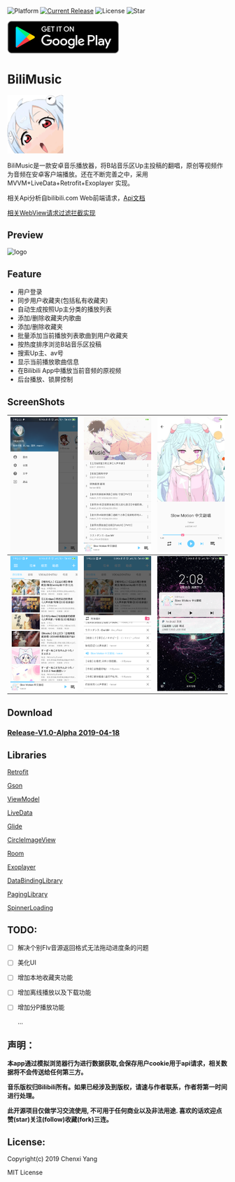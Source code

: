 ![Platform](https://img.shields.io/badge/platform-Android-green.svg?style=flat-square)
[![Current Release](https://img.shields.io/github/release/yangchenxi/BiliMusicPlayer.svg?style=flat-square)](https://github.com/yangchenxi/BiliMusicPlayer/releases)
![License](https://img.shields.io/github/license/yangchenxi/BiliMusicPlayer.svg?style=flat-square)
![Star](https://img.shields.io/github/stars/yangchenxi/BiliMusicPlayer.svg?style=social)

<a href="https://play.google.com/store/apps/details?id=net.chenxiy.bilimusic"><img src="./art/playstore.png" width="256" alt="get it on googlePlaytore"></a>

# BiliMusic

<img src="./art/icon.png" width="128" alt="logo">

BiliMusic是一款安卓音乐播放器，将B站音乐区Up主投稿的翻唱，原创等视频作为音频在安卓客户端播放。还在不断完善之中，采用MVVM+LiveData+Retrofit+Exoplayer 实现。

相关Api分析自bilibili.com Web前端请求，[Api文档](./Core/Api.md)

[相关WebView请求过滤拦截实现](./Core/WebView)
## Preview

<img src="./art/demoo.gif" width="256" alt="logo">

## Feature

* 用户登录
* 同步用户收藏夹(包括私有收藏夹)
* 自动生成按照Up主分类的播放列表
* 添加/删除收藏夹内歌曲
* 添加/删除收藏夹
* 批量添加当前播放列表歌曲到用户收藏夹
* 按热度排序浏览B站音乐区投稿
* 搜索Up主、av号
* 显示当前播放歌曲信息
* 在Bilibili App中播放当前音频的原视频
* 后台播放、锁屏控制

## ScreenShots

| <img src="./art/screenshot1.png" width="256" alt="logo">| <img src="./art/screenshot2.png" width="256" alt="logo">|<img src="./art/screenshot3.png" width="256" alt="logo"> |
|:-------------------------:|:-------------------------:|:-------------------------:|
|<img src="./art/screenshot4.png" width="256" alt="logo">|<img src="./art/screenshot5.png" width="256" alt="logo">|<img src="./art/screenshot6.png" width="256" alt="logo">|

## Download

### [Release-V1.0-Alpha 2019-04-18](https://github.com/yangchenxi/BiliMusicPlayer/releases/download/v1.0-alpha/BiliMusic.apk)

## Libraries

[Retrofit](https://github.com/square/retrofit)

[Gson](https://github.com/google/gson)

[ViewModel](https://developer.android.com/topic/libraries/architecture/viewmodel)

[LiveData](https://developer.android.com/topic/libraries/architecture/livedata)

[Glide](https://github.com/bumptech/glide)

[CircleImageView](https://github.com/hdodenhof/CircleImageView)

[Room](https://developer.android.com/topic/libraries/architecture/room)

[Exoplayer](https://github.com/google/ExoPlayer)

[DataBindingLibrary](https://developer.android.com/topic/libraries/data-binding)

[PagingLibrary](https://developer.android.com/topic/libraries/architecture/paging)

[SpinnerLoading](https://github.com/lusfold/SpinnerLoading)

## TODO:

- [ ] 解决个别Flv音源返回格式无法拖动进度条的问题

- [ ] 美化UI

- [ ] 增加本地收藏夹功能

- [ ] 增加离线播放以及下载功能

- [ ] 增加分P播放功能

   ...

## 声明：

**本app通过模拟浏览器行为进行数据获取,会保存用户cookie用于api请求，相关数据将不会传送给任何第三方。**

**音乐版权归Bilibili所有。如果已经涉及到版权，请速与作者联系，作者将第一时间进行处理。**

**此开源项目仅做学习交流使用, 不可用于任何商业以及非法用途. 喜欢的话欢迎点赞(star)关注(follow)收藏(fork)三连。**

## License:

Copyright(c) 2019 Chenxi Yang

MIT License


